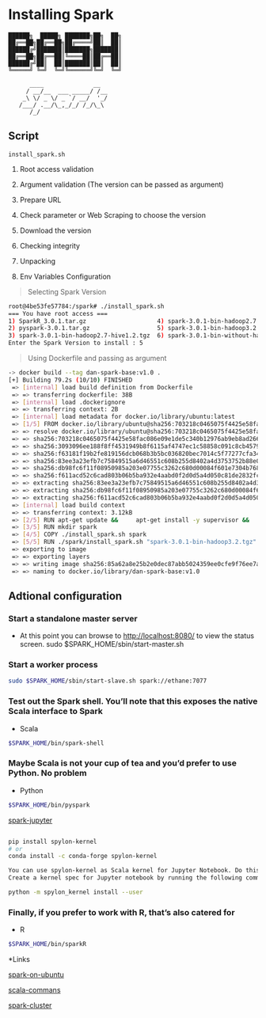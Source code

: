 # Installing Spark

```ascii
██████╗  █████╗ ███████╗██╗  ██╗
██╔══██╗██╔══██╗██╔════╝██║  ██║
██████╔╝███████║███████╗███████║
██╔══██╗██╔══██║╚════██║██╔══██║
██████╔╝██║  ██║███████║██║  ██║
╚═════╝ ╚═╝  ╚═╝╚══════╝╚═╝  ╚═╝
```

```ascii
      ____              __
     / __/__  ___ _____/ /__
    _\ \/ _ \/ _ `/ __/  '_/
   /___/ .__/\_,_/_/ /_/\_\
      /_/
```

## Script

`install_spark.sh`

1. Root access validation

2. Argument validation (The version can be passed as argument)

3. Prepare URL

4. Check parameter or Web Scraping to choose the version

5. Download the version

6. Checking integrity

7. Unpacking

8. Env Variables Configuration

> Selecting Spark Version

```bash
root@4be53fe57784:/spark# ./install_spark.sh
=== You have root access ===
1) SparkR_3.0.1.tar.gz                    4) spark-3.0.1-bin-hadoop2.7.tgz          7) spark-3.0.1.tgz
2) pyspark-3.0.1.tar.gz                   5) spark-3.0.1-bin-hadoop3.2.tgz
3) spark-3.0.1-bin-hadoop2.7-hive1.2.tgz  6) spark-3.0.1-bin-without-hadoop.tgz
Enter the Spark Version to install : 5
```

> Using Dockerfile and passing as argument

```bash
-> docker build --tag dan-spark-base:v1.0 .
[+] Building 79.2s (10/10) FINISHED
 => [internal] load build definition from Dockerfile                                                                                                   0.0s
 => => transferring dockerfile: 38B                                                                                                                    0.0s
 => [internal] load .dockerignore                                                                                                                      0.0s
 => => transferring context: 2B                                                                                                                        0.0s
 => [internal] load metadata for docker.io/library/ubuntu:latest                                                                                       2.4s
 => [1/5] FROM docker.io/library/ubuntu@sha256:703218c0465075f4425e58fac086e09e1de5c340b12976ab9eb8ad26615c3715                                        6.4s
 => => resolve docker.io/library/ubuntu@sha256:703218c0465075f4425e58fac086e09e1de5c340b12976ab9eb8ad26615c3715                                        0.0s
 => => sha256:703218c0465075f4425e58fac086e09e1de5c340b12976ab9eb8ad26615c3715 1.20kB / 1.20kB                                                         0.0s
 => => sha256:3093096ee188f8ff4531949b8f6115af4747ec1c58858c091c8cb4579c39cc4e 943B / 943B                                                             0.0s
 => => sha256:f63181f19b2fe819156dcb068b3b5bc036820bec7014c5f77277cfa341d4cb5e 3.31kB / 3.31kB                                                         0.0s
 => => sha256:83ee3a23efb7c75849515a6d46551c608b255d8402a4d3753752b88e0dc188fa 28.57MB / 28.57MB                                                       4.7s
 => => sha256:db98fc6f11f08950985a203e07755c3262c680d00084f601e7304b768c83b3b1 843B / 843B                                                             0.5s
 => => sha256:f611acd52c6cad803b06b5ba932e4aabd0f2d0d5a4d050c81de2832fcb781274 162B / 162B                                                             0.6s
 => => extracting sha256:83ee3a23efb7c75849515a6d46551c608b255d8402a4d3753752b88e0dc188fa                                                              1.3s
 => => extracting sha256:db98fc6f11f08950985a203e07755c3262c680d00084f601e7304b768c83b3b1                                                              0.0s
 => => extracting sha256:f611acd52c6cad803b06b5ba932e4aabd0f2d0d5a4d050c81de2832fcb781274                                                              0.0s
 => [internal] load build context                                                                                                                      0.0s
 => => transferring context: 3.12kB                                                                                                                    0.0s
 => [2/5] RUN apt-get update &&     apt-get install -y supervisor &&     apt-get install -y wget &&     apt-get install -y curl &&     apt-get clean  30.4s
 => [3/5] RUN mkdir spark                                                                                                                              0.5s
 => [4/5] COPY ./install_spark.sh spark                                                                                                                0.1s
 => [5/5] RUN ./spark/install_spark.sh "spark-3.0.1-bin-hadoop3.2.tgz"                                                                                37.3s
 => exporting to image                                                                                                                                 2.0s
 => => exporting layers                                                                                                                                2.0s
 => => writing image sha256:85a62a8e25b2e0dec87abb5024359ee0cfe9f76ee7acbf9c5c957aa33f9ac209                                                           0.0s
 => => naming to docker.io/library/dan-spark-base:v1.0                                                                                                 0.0s
```

## Adtional configuration

### Start a standalone master server

* At this point you can browse to <http://localhost:8080/> to view the status screen.
sudo $SPARK_HOME/sbin/start-master.sh

### Start a worker process

```bash
sudo $SPARK_HOME/sbin/start-slave.sh spark://ethane:7077
```

### Test out the Spark shell. You’ll note that this exposes the native Scala interface to Spark

* Scala

```bash
$SPARK_HOME/bin/spark-shell
```

### Maybe Scala is not your cup of tea and you’d prefer to use Python. No problem

* Python

```bash
$SPARK_HOME/bin/pyspark
```

[spark-jupyter](https://medium.com/@am.benatmane/setting-up-a-spark-environment-with-jupyter-notebook-and-apache-zeppelin-on-ubuntu-e12116d6539e)

```bash

pip install spylon-kernel
# or
conda install -c conda-forge spylon-kernel

You can use spylon-kernel as Scala kernel for Jupyter Notebook. Do this when you want to work with Spark in Scala with a bit of Python code mixed in.
Create a kernel spec for Jupyter notebook by running the following command:

python -m spylon_kernel install --user

```

### Finally, if you prefer to work with R, that’s also catered for

* R

```bash
$SPARK_HOME/bin/sparkR
```

*Links

[spark-on-ubuntu](https://datawookie.netlify.app/blog/2017/07/installing-spark-on-ubuntu/)

[scala-commans](https://data-flair.training/blogs/scala-spark-shell-commands/)

[spark-cluster](https://www.tutorialkart.com/apache-spark/how-to-setup-an-apache-spark-cluster/)



